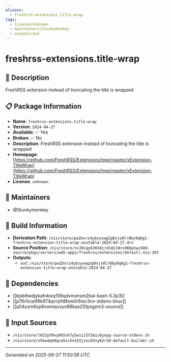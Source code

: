 ```yaml
---
aliases:
  - freshrss-extensions.title-wrap
tags:
  - license/unknown
  - maintainers/Stunkymonkey
  - outputs/out
---
```


# freshrss-extensions.title-wrap

## 📝 Description

FreshRSS extension instead of truncating the title is wrapped

## 📋 Package Information

- **Name**: `freshrss-extensions.title-wrap`
- **Version**: `2024-04-27`
- **Available**: ✅ Yes
- **Broken**: ✅ No
- **Description**: FreshRSS extension instead of truncating the title is wrapped
- **Homepage**: [https://github.com/FreshRSS/Extensions/tree/master/xExtension-TitleWrap](https://github.com/FreshRSS/Extensions/tree/master/xExtension-TitleWrap)
- **License**: `unknown`
## 👥 Maintainers

- @Stunkymonkey


## 🔧 Build Information

- **Derivation Path**: `/nix/store/pw2bvrz4ybzyvwg2g0vjs0lr0by9q6g1-freshrss-extension-title-wrap-unstable-2024-04-27.drv`
- **Source Position**: `/nix/store/ns30sqxb36k8jrds8z18rv96bpnwc60d-source/pkgs/servers/web-apps/freshrss/extensions/default.nix:103`
- **Outputs**:
  - `out`:  `/nix/store/pw2bvrz4ybzyvwg2g0vjs0lr0by9q6g1-freshrss-extension-title-wrap-unstable-2024-04-27`

## 🔗 Dependencies

- [[bjsb6wdjykafnkixq156qdvmxhsm2bai-bash-5.3p3]]
- [[p76r0cwlf6k97ibprrpfd8xw0r8wc3nx-stdenv-linux]]
- [[q04ysm6zp9xwmqvxyn88bas25fpzgzm3-source]]

## 📁 Input Sources

- `/nix/store/l622p70vy8k5sh7y5wizi5f2mic6ynpg-source-stdenv.sh`
- `/nix/store/shkw4qm9qcw5sc5n1k5jznc83ny02r39-default-builder.sh`

---
*Generated on 2025-09-27 11:50:58 UTC*
